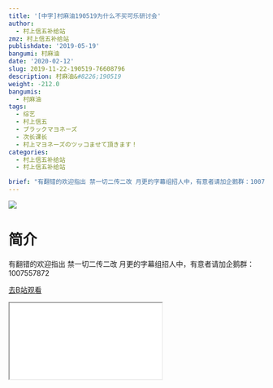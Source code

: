```yaml
---
title: '[中字]村麻油190519为什么不买可乐研讨会'
author:
  - 村上信五补给站
zmz: 村上信五补给站
publishdate: '2019-05-19'
bangumi: 村麻油
date: '2020-02-12'
slug: 2019-11-22-190519-76608796
description: 村麻油&#8226;190519
weight: -212.0
bangumis:
  - 村麻油
tags:
  - 综艺
  - 村上信五
  - ブラックマヨネーズ
  - 次长课长
  - 村上マヨネーズのツッコませて頂きます！
categories:
  - 村上信五补给站
  - 村上信五补给站

brief: "有翻错的欢迎指出 禁一切二传二改 月更的字幕组招人中，有意者请加企鹅群：1007557872"
---
```

![](https://raw.githubusercontent.com/tcgriffith/owaraisite/master/static/tmpimg/8087273750c6961b561f88fb17efe483ccc80404.jpg.480.jpg)
# 简介  
有翻错的欢迎指出
禁一切二传二改
月更的字幕组招人中，有意者请加企鹅群：1007557872  

[去B站观看](https://www.bilibili.com/video/av76608796/)
<div class ="resp-container"><iframe class="testiframe" src="//player.bilibili.com/player.html?aid=76608796"", scrolling="no", allowfullscreen="true" > </iframe></div> 
